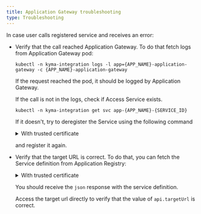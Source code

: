```yaml
---
title: Application Gateway troubleshooting
type: Troubleshooting
---
```


In case user calls registered service and receives an error:
- Verify that the call reached Application Gateway. 
  To do that fetch logs from Application Gateway pod:
  ```
  kubectl -n kyma-integration logs -l app={APP_NAME}-application-gateway -c {APP_NAME}-application-gateway
  ```
  If the request reached the pod, it should be logged by Application Gateway.
  
  If the call is not in the logs, check if Access Service exists.
  ```
  kubectl -n kyma-integration get svc app-{APP_NAME}-{SERVICE_ID}
  ```
  If it doesn't, try to deregister the Service using the following command

    <div tabs name="deregistration">
      <details>
      <summary>
      With trusted certificate
      </summary>
  
  	  ```
      curl -X DELETE https://gateway.{CLUSTER_DOMAIN}/{APP_NAME}/v1/metadata/services/{SERVICE_ID} --cert {CERTIFICATE_FILE} --key {KEY_FILE}
      ```

      </details>
      <details>
      <summary>
      Without trusted certificate
      </summary>

      ```
      curl -X DELETE https://gateway.{CLUSTER_DOMAIN}/{APP_NAME}/v1/metadata/services/{SERVICE_ID} --cert {CERTIFICATE_FILE} --key {KEY_FILE} -k
      ```

      </details>
    </div>

  and register it again.

- Verify that the target URL is correct. 
  To do that, you can fetch the Service definition from Application Registry:

    <div tabs name="verification">
      <details>
      <summary>
      With trusted certificate
      </summary>
  
  	  ```
      curl https://gateway.{CLUSTER_DOMAIN}/{APP_NAME}/v1/metadata/services/{SERVICE_ID} --cert {CERTIFICATE_FILE} --key {KEY_FILE}
      ```

      </details>
      <details>
      <summary>
      Without trusted certificate
      </summary>

      ```
      curl https://gateway.{CLUSTER_DOMAIN}/{APP_NAME}/v1/metadata/services/{SERVICE_ID} --cert {CERTIFICATE_FILE} --key {KEY_FILE} -k
      ```

      </details>
    </div>

  You should receive the `json` response with the service definition.

  Access the target url directly to verify that the value of `api.targetUrl` is correct.